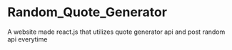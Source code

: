 # Random_Quote_Generator
 A website made react.js that utilizes quote generator api and post random api everytime 
